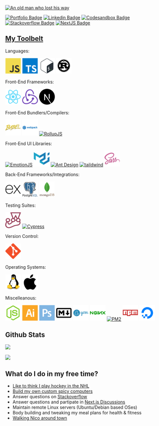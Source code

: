 <a href="https://mattcarlotta.dev/background" alt="Navigate to my personal website"><img src="https://i.imgur.com/5cR46We.png" alt="An old man who lost his way" /></a>

[![Portfolio Badge](https://img.shields.io/badge/My%20Website-0088FF?&style=for-the-badge&logo=vercel&logoColor=white)](https://mattcarlotta.dev)
[![Linkedin Badge](https://img.shields.io/badge/LinkedIn-0077B5?style=for-the-badge&logo=linkedin&logoColor=white)](https://www.linkedin.com/in/mattcarlotta)
[![Codesandbox Badge](https://img.shields.io/badge/Codesandbox-343434?color=green&style=for-the-badge&logo=codesandbox&logoColor=white)](https://codesandbox.io/u/mattcarlotta/sandboxes)
[![Stackoverflow Badge](https://img.shields.io/badge/Stackoverflow-F58025?style=for-the-badge&logo=stackoverflow&logoColor=white)](https://stackoverflow.com/users/7376526/matt-carlotta?tab=profile)
[![NextJS Badge](https://img.shields.io/badge/Next%2Ejs%20Contributor-8A2BE2?style=for-the-badge&logo=next.js&logoColor=white)](https://github.com/vercel/next.js)

## [My Toolbelt](https://mattcarlotta.dev/background#tech-specs)

Languages:

<a href="https://www.javascript.com/" alt="Navigate to Javascript home page"><img src="https://github.com/devicons/devicon/blob/master/icons/javascript/javascript-original.svg" alt="JavaScript" width="50" height="50"/></a> <a href="https://www.typescriptlang.org/" alt="Navigate to Typescript home page"><img src="https://github.com/devicons/devicon/blob/master/icons/typescript/typescript-original.svg" alt="TypeScript" width="50" height="50"/></a> <a href="https://en.wikipedia.org/wiki/Shell_script/" alt="Navigate to Shell script wiki page"><img src="https://github.com/devicons/devicon/blob/master/icons/bash/bash-original.svg" alt="Bash(shell)" width="50" height="50"/></a> <a href="https://www.rust-lang.org/" alt="Navigate to Rust home page"><img src="https://github.com/devicons/devicon/blob/master/icons/rust/rust-plain.svg" alt="Rust" width="50" height="50"/></a>


Front-End Frameworks:

<a href="https://reactjs.org/" alt="Navigate to ReactJS home page"><img src="https://github.com/devicons/devicon/blob/master/icons/react/react-original.svg" alt="ReactJS" width="50" height="50"/></a> <a href="https://redux.js.org/" alt="Navigate to ReduxJS home page"><img src="https://github.com/devicons/devicon/blob/master/icons/redux/redux-original.svg" alt="ReduxJS" width="50" height="50"/></a> <a href="https://nextjs.org/" alt="Navigate to NextJS home page"><img src="https://github.com/devicons/devicon/blob/master/icons/nextjs/nextjs-original.svg" alt="NextJS" width="50" height="50"/></a>


Front-End Bundlers/Compilers:

<a href="https://babeljs.io" alt="Navigate to Babel home page"><img src="https://github.com/devicons/devicon/blob/master/icons/babel/babel-original.svg" alt="Babel" width="50" height="50"/></a> <a href="https://webpack.js.org" alt="Navigate to Webpack home page"><img src="https://github.com/devicons/devicon/blob/master/icons/webpack/webpack-plain-wordmark.svg" alt="Webpack" width="50" height="50"/></a> <a href="https://www.rollupjs.org" alt="Navigate to RollupJS home page"><img src="https://i.imgur.com/CTTfVpZ.png" alt="RollupJS" width="50" height="50"/></a>

Front-End UI Libraries:

<a href="https://emotion.sh/docs/introduction" alt="Navigate to EmotionJS home page"><img src="https://i.imgur.com/Mzg17YY.png" alt="EmotionJS" width="50" height="50"/></a> <a href="https://mui.com" alt="Navigate to Material UI home page"><img src="https://github.com/devicons/devicon/blob/master/icons/materialui/materialui-original.svg" alt="Material UI" width="50" height="50"/></a> <a href="https://ant.design" alt="Navigate to Ant Design home page"><img src="https://i.imgur.com/8eR7ax0.png" alt="Ant Design" width="50" height="50"/></a> <a href="https://tailwindcss.com/" alt="Navigate to Tailwind home page"><img src="https://i.imgur.com/OE8TqC4.png" alt="taildwind" width="50" height="50" /></a> <a href="https://sass-lang.com" alt="Navigate to Sass home page"><img src="https://github.com/devicons/devicon/blob/master/icons/sass/sass-original.svg" alt="Sass" width="50" height="50"/></a>

Back-End Frameworks/Integrations:

<a href="https://expressjs.com/" alt="Navigate to ExpressJS home page"><img src="https://github.com/devicons/devicon/blob/master/icons/express/express-original.svg" alt="ExpressJS" width="50" height="50"/><a/> <a href="https://www.postgresql.org/" alt="Navigate to PostgreSQL home page"><img src="https://github.com/devicons/devicon/blob/master/icons/postgresql/postgresql-original-wordmark.svg" alt="PostgreSQL" width="50" height="50"/></a> <a href="https://www.mongodb.com/" alt="Navigate to MongoDB home page"><img src="https://github.com/devicons/devicon/blob/master/icons/mongodb/mongodb-original-wordmark.svg" alt="MongoDB" width="50" height="50"/></a>


Testing Suites:

<a href="https://jestjs.io" alt="Navigate to Jest home page"><img src="https://github.com/devicons/devicon/blob/master/icons/jest/jest-plain.svg" alt="Jest" width="50" height="50"/></a> <a href="https://www.cypress.io" alt="Navigate to Cypress home page"><img src="https://i.imgur.com/F2qBilH.png" alt="Cypress" width="50" height="50"/></a>

Version Control:

<img src="https://github.com/devicons/devicon/blob/master/icons/git/git-original.svg" alt="Git" width="50" height="50"/>

Operating Systems:

<img src="https://github.com/devicons/devicon/blob/master/icons/linux/linux-original.svg" alt="Linux" width="50" height="50"/> <img src="https://github.com/devicons/devicon/blob/master/icons/apple/apple-original.svg" alt="Mac OS" width="50" height="50"/>

Miscelleanous:

<a href="https://nodejs.org/en/" alt="Navigate to NodeJS home page"><img src="https://github.com/devicons/devicon/blob/master/icons/nodejs/nodejs-original.svg" alt="NodeJS" width="50" height="50"/></a> <img src="https://github.com/devicons/devicon/blob/master/icons/illustrator/illustrator-plain.svg" alt="Adobe Illustrator" width="50" height="50"/> <img src="https://github.com/devicons/devicon/blob/master/icons/photoshop/photoshop-plain.svg" alt="Adobe Photoshop" width="50" height="50"/> <a href="https://www.markdownguide.org/" alt="Navigate to Markdown home page"><img src="https://github.com/devicons/devicon/blob/master/icons/markdown/markdown-original.svg" alt="Markdown" width="50" height="50"/></a> <a href="https://yarnpkg.com/" alt="Navigate to Yarn home page"><img src="https://github.com/devicons/devicon/blob/master/icons/yarn/yarn-original-wordmark.svg" alt="Yarn" width="50" height="50"/></a> <a href="https://nginx.org/en/" alt="Navigate to Nginx home page"><img src="https://github.com/devicons/devicon/blob/master/icons/nginx/nginx-original.svg" alt="Nginx" width="50" height="50"/></a> <a href="https://pm2.keymetrics.io" alt="Navigate to PM2 home page"><img src="https://i.imgur.com/diYMewN.png" alt="PM2" width="50" height="50"/></a> <a href="https://www.npmjs.com/" alt="Navigate to NPMJS home page"><img src="https://github.com/devicons/devicon/blob/master/icons/npm/npm-original-wordmark.svg" alt="NPM" width="50" height="50"/></a> <a href="https://www.digitalocean.com/" alt="Navigate to DigitalOcean home page"><img src="https://github.com/devicons/devicon/blob/master/icons/digitalocean/digitalocean-original.svg" alt="Digital Ocean" width="50" height="50"/></a>

## Github Stats

![](https://github-readme-stats.vercel.app/api/top-langs/?username=mattcarlotta&hide=python&title_color=ffffff&text_color=c9cacc&line_height=27&icon_color=2bbc8a&bg_color=1d1f21&layout=compact&langs_count=6)

![](https://github-readme-stats.vercel.app/api?username=mattcarlotta&show_icons=true&line_height=27&count_private=true&title_color=ffffff&text_color=c9cacc&icon_color=2bbc8a&bg_color=1d1f21)

## What do I do in my free time?

- [Like to think I play hockey in the NHL](https://i.imgur.com/iBXFEAU.jpg)
- [Build my own custom spicy computers](https://pcpartpicker.com/list/V3L2xs)
- Answer questions on [Stackoverflow](https://stackoverflow.com/questions/tagged/reactjs?sort=newest&page=1&pagesize=50)
- Answer questions and partipate in [Next.js Discussions](https://github.com/vercel/next.js/discussions)
- Maintain remote Linux servers (Ubuntu/Debian based OSes)
- Body building and tweaking my meal plans for health & fitness
- [Walking Nico around town](https://i.imgur.com/sk64QET.jpg)
